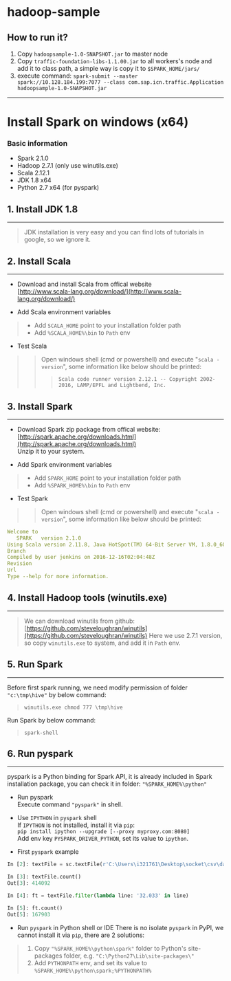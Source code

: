 # hadoop-sample

## How to run it?
1. Copy `hadoopsample-1.0-SNAPSHOT.jar` to master node
2. Copy `traffic-foundation-libs-1.1.00.jar` to all workers's node and add it to class path,
   a simple way is copy it to `$SPARK_HOME/jars/`
2. execute command:
   `spark-submit --master spark://10.128.184.199:7077 --class com.sap.icn.traffic.Application hadoopsample-1.0-SNAPSHOT.jar`
   
-----   
# Install Spark on windows (x64)

### Basic information
* Spark 2.1.0
* Hadoop 2.7.1 (only use winutils.exe)
* Scala 2.12.1
* JDK 1.8 x64
* Python 2.7 x64 (for pyspark)

## 1. Install JDK 1.8
----
> JDK installation is very easy and you can find lots of tutorials in google, so we ignore it.


## 2. Install Scala
----
* Download and install Scala from offical website  
  [http://www.scala-lang.org/download/](http://www.scala-lang.org/download/)


* Add Scala environment variables
> - Add `SCALA_HOME` point to your installation folder path
> - Add `%SCALA_HOME%\bin` to `Path` env 

* Test Scala
>>  Open windows shell (cmd or powershell) and execute "`scala -version`", some information like below should be printed:  
>>>`Scala code runner version 2.12.1 -- Copyright 2002-2016, LAMP/EPFL and Lightbend, Inc.`


## 3. Install Spark
----
* Download Spark zip package from offical website:  
[http://spark.apache.org/downloads.html](http://spark.apache.org/downloads.html)  
 Unzip it to your system.

* Add Spark environment variables
> - Add `SPARK_HOME` point to your installation folder path
> - Add `%SPARK_HOME%\bin` to `Path` env

*  Test Spark
>>  Open windows shell (cmd or powershell) and execute "`scala -version`", some information like below should be printed:  
``` yml
Welcome to
   SPARK   version 2.1.0
Using Scala version 2.11.8, Java HotSpot(TM) 64-Bit Server VM, 1.8.0_60
Branch
Compiled by user jenkins on 2016-12-16T02:04:48Z
Revision
Url
Type --help for more information.  
```

## 4. Install Hadoop tools (winutils.exe)
----
> We can download winutils from github:  
[https://github.com/steveloughran/winutils](https://github.com/steveloughran/winutils)
> Here we use 2.7.1 version, so copy `winutils.exe` to system, and add it in `Path` env.

## 5. Run Spark
----
Before first spark running, we need modify permission of folder `"c:\tmp\hive"` by below command:  
> `winutils.exe chmod 777 \tmp\hive`  

Run Spark by below command:  
> `spark-shell`

## 6. Run pyspark
----
pyspark is a Python binding for Spark API, it is already included in Spark installation package, you can check it in folder: `"%SPARK_HOME%\python"`
* Run pyspark  
Execute command `"pyspark"` in shell.  

* Use `IPYTHON` in `pyspark` shell  
If `IPYTHON` is not installed, install it via `pip`:  
`pip install ipython --upgrade [--proxy myproxy.com:8080]`  
Add env key `PYSPARK_DRIVER_PYTHON`, set its value to `ipython`.

* First `pyspark` example
``` python
In [2]: textFile = sc.textFile(r'C:\Users\i321761\Desktop\socket\csv\data.csv')

In [3]: textFile.count()
Out[3]: 414092

In [4]: ft = textFile.filter(lambda line: '32.033' in line)

In [5]: ft.count()
Out[5]: 167903
```

* Run `pyspark` in Python shell or IDE
There is no isolate `pyspark` in PyPI, we cannot install it via `pip`, there are 2 solutions:
> 1. Copy `"%SPARK_HOME%\python\spark"` folder to Python's site-packages folder, e.g. `"C:\Python27\Lib\site-packages\"`
> 2. Add `PYTHONPATH` env, and set its value to `%SPARK_HOME%\python\spark;%PYTHONPATH%`
